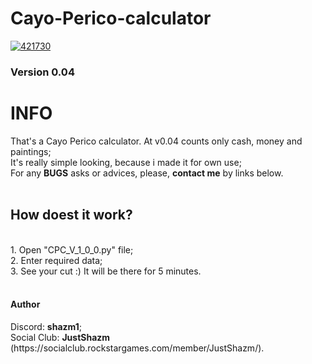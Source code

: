 # Cayo-Perico-calculator
<a href="https://imgur.com/qooY89f"><img src="https://i.imgur.com/qooY89f.jpg" alt="421730" border="0"></a>
### Version 0.04
<h1>INFO</h1>
That's a Cayo Perico calculator. At v0.04 counts only cash, money and paintings;<br>
It's really simple looking, because i made it for own use;<br>
For any <b>BUGS</b> asks or advices, please, <b>contact me</b> by links below.<br>
<br>
<h2>How doest it work?</h2><br>
1. Open "CPC_V_1_0_0.py" file;<br>
2. Enter required data;<br>
3. See your cut :) It will be there for 5 minutes.<br>

<br>
<h4>Author</h4>
Discord: <b>shazm1</b>;<br>
Social Club: <b>JustShazm</b> (https://socialclub.rockstargames.com/member/JustShazm/).
